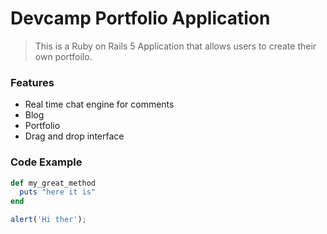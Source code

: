 # Devcamp Portfolio Application

> This is a Ruby on Rails 5 Application that allows users to create their own portfoilo.

### Features

- Real time chat engine for comments
- Blog
- Portfolio
- Drag and drop interface

### Code Example

```ruby
def my_great_method
  puts "here it is"
end
```

```javascript
alert('Hi ther');
```